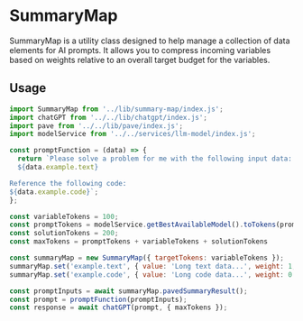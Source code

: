 # SummaryMap

SummaryMap is a utility class designed to help manage a collection of data elements for AI prompts. It allows you to compress incoming variables based on weights relative to an overall target budget for the variables.

## Usage

```javascript
import SummaryMap from '../lib/summary-map/index.js';
import chatGPT from '../../lib/chatgpt/index.js';
import pave from '../../lib/pave/index.js';
import modelService from '../../services/llm-model/index.js';

const promptFunction = (data) => {
  return `Please solve a problem for me with the following input data:
  ${data.example.text}

Reference the following code:
${data.example.code}`;
};

const variableTokens = 100;
const promptTokens = modelService.getBestAvailableModel().toTokens(promptFunction).length;
const solutionTokens = 200;
const maxTokens = promptTokens + variableTokens + solutionTokens

const summaryMap = new SummaryMap({ targetTokens: variableTokens });
summaryMap.set('example.text', { value: 'Long text data...', weight: 1, type: 'text' });
summaryMap.set('example.code', { value: 'Long code data...', weight: 0.5, type: 'code' });

const promptInputs = await summaryMap.pavedSummaryResult();
const prompt = promptFunction(promptInputs);
const response = await chatGPT(prompt, { maxTokens });
```
